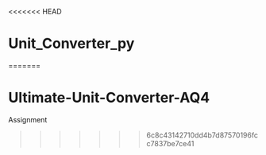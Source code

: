 <<<<<<< HEAD
# Unit_Converter_py
=======
# Ultimate-Unit-Converter-AQ4
Assignment
>>>>>>> 6c8c43142710dd4b7d87570196fcc7837be7ce41
